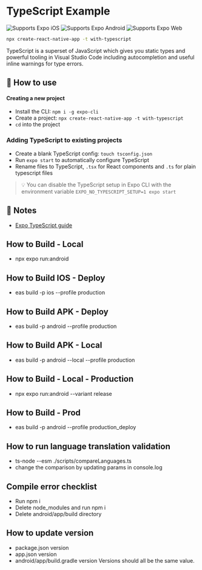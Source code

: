 # TypeScript Example

<p>
  <!-- iOS -->
  <img alt="Supports Expo iOS" longdesc="Supports Expo iOS" src="https://img.shields.io/badge/iOS-4630EB.svg?style=flat-square&logo=APPLE&labelColor=999999&logoColor=fff" />
  <!-- Android -->
  <img alt="Supports Expo Android" longdesc="Supports Expo Android" src="https://img.shields.io/badge/Android-4630EB.svg?style=flat-square&logo=ANDROID&labelColor=A4C639&logoColor=fff" />
  <!-- Web -->
  <img alt="Supports Expo Web" longdesc="Supports Expo Web" src="https://img.shields.io/badge/web-4630EB.svg?style=flat-square&logo=GOOGLE-CHROME&labelColor=4285F4&logoColor=fff" />
</p>

```sh
npx create-react-native-app -t with-typescript
```

TypeScript is a superset of JavaScript which gives you static types and powerful tooling in Visual Studio Code including autocompletion and useful inline warnings for type errors.

## 🚀 How to use

#### Creating a new project

- Install the CLI: `npm i -g expo-cli`
- Create a project: `npx create-react-native-app -t with-typescript`
- `cd` into the project

### Adding TypeScript to existing projects

- Create a blank TypeScript config: `touch tsconfig.json`
- Run `expo start` to automatically configure TypeScript
- Rename files to TypeScript, `.tsx` for React components and `.ts` for plain typescript files

> 💡 You can disable the TypeScript setup in Expo CLI with the environment variable `EXPO_NO_TYPESCRIPT_SETUP=1 expo start`

## 📝 Notes

- [Expo TypeScript guide](https://docs.expo.dev/versions/latest/guides/typescript/)


## How to Build - Local
- npx expo run:android

## How to Build IOS - Deploy
- eas build -p ios --profile production

## How to Build APK - Deploy
- eas build -p android --profile production

## How to Build APK - Local
- eas build -p android --local --profile production

## How to Build - Local - Production 
- npx expo run:android --variant release

## How to Build - Prod
- eas build -p android --profile production_deploy

## How to run language translation validation
- ts-node --esm ./scripts/compareLanguages.ts 
- change the comparison by updating params in console.log

## Compile error checklist
- Run npm i
- Delete node_modules and run npm i
- Delete android/app/build directory

## How to update version
- package.json version
- app.json version
- android/app/build.gradle version
Versions should all be the same value. 